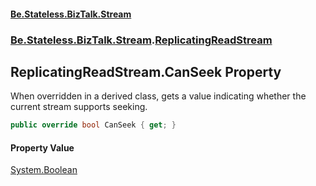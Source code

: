 #### [Be.Stateless.BizTalk.Stream](README.md 'README')
### [Be.Stateless.BizTalk.Stream](Be.Stateless.BizTalk.Stream.md 'Be.Stateless.BizTalk.Stream').[ReplicatingReadStream](ReplicatingReadStream.md 'Be.Stateless.BizTalk.Stream.ReplicatingReadStream')

## ReplicatingReadStream.CanSeek Property

When overridden in a derived class, gets a value indicating whether the current stream supports seeking.

```csharp
public override bool CanSeek { get; }
```

#### Property Value
[System.Boolean](https://docs.microsoft.com/en-us/dotnet/api/System.Boolean 'System.Boolean')